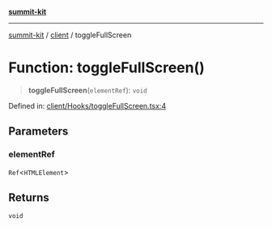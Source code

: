 [**summit-kit**](../../README.md)

***

[summit-kit](../../modules.md) / [client](../README.md) / toggleFullScreen

# Function: toggleFullScreen()

> **toggleFullScreen**(`elementRef`): `void`

Defined in: [client/Hooks/toggleFullScreen.tsx:4](https://github.com/andrewgremlich/summit-kit/blob/adffe9c503dd434886950f3b1241a09968b48b42/src/react/client/Hooks/toggleFullScreen.tsx#L4)

## Parameters

### elementRef

`Ref`\<`HTMLElement`\>

## Returns

`void`
